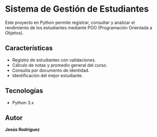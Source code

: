 # Sistema de Gestión de Estudiantes 

Este proyecto en Python permite registrar, consultar y analizar el rendimiento de los estudiantes mediante POO (Programación Orientada a Objetos).

## Características
- Registro de estudiantes con validaciones.
- Cálculo de notas y promedio general del curso.
- Consulta por documento de identidad.
- Identificación del mejor estudiante.

## Tecnologías
- Python 3.x

## Autor
**Jesús Rodríguez**
